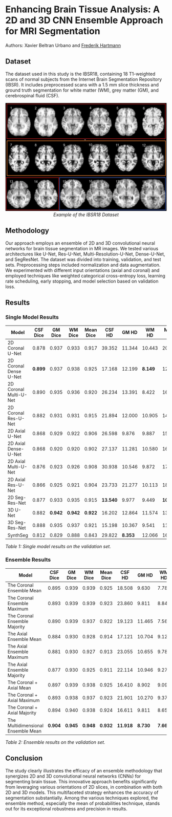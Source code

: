# Enhancing Brain Tissue Analysis: A 2D and 3D CNN Ensemble Approach for MRI Segmentation
Authors: Xavier Beltran Urbano and [Frederik Hartmann](https://github.com/Frederik-Hartmann)

## Dataset
The dataset used in this study is the IBSR18, containing 18 T1-weighted scans of normal subjects from the Internet Brain Segmentation Repository (IBSR). It includes preprocessed scans with a 1.5 mm slice thickness and ground truth segmentation for white matter (WM), grey matter (GM), and cerebrospinal fluid (CSF).
<p align="center">
  <img src="img/ISBR18_Dataset.png" alt="Fig 1. Example of the IBSR18 Dataset" width="800"/>
  <br>
  <em>Example of the IBSR18 Dataset</em>
</p>

## Methodology
Our approach employs an ensemble of 2D and 3D convolutional neural networks for brain tissue segmentation in MR images. We tested various architectures like U-Net, Res-U-Net, Multi-Resolution-U-Net, Dense-U-Net, and SegResNet. The dataset was divided into training, validation, and test sets. Preprocessing steps included normalization and data augmentation. We experimented with different input orientations (axial and coronal) and employed techniques like weighted categorical cross-entropy loss, learning rate scheduling, early stopping, and model selection based on validation loss.

## Results
### Single Model Results
| Model                     | CSF Dice | GM Dice | WM Dice | Mean Dice | CSF HD | GM HD  | WM HD  | Mean HD |
|---------------------------|----------|---------|---------|-----------|--------|-------|--------|---------|
| 2D Coronal U-Net          | 0.878    | 0.937   | 0.933   | 0.917     | 39.352 | 11.344 | 10.443 | 20.380  |
| 2D Coronal Dense U-Net    | **0.899**| 0.937   | 0.938   | 0.925     | 17.168 | 12.199 |  **8.149** | 12.502  |
| 2D Coronal Multi-U-Net    | 0.890    | 0.935   | 0.936   | 0.920     | 26.234 | 13.391 |  8.422 | 16.016  |
| 2D Coronal Res-U-Net      | 0.882    | 0.931   | 0.931   | 0.915     | 21.894 | 12.000 | 10.905 | 14.933  |
| 2D Axial U-Net            | 0.868    | 0.929   | 0.922   | 0.906     | 26.598 |  9.876 |  9.887 | 15.454  |
| 2D Axial Dense-U-Net      | 0.868    | 0.920   | 0.920   | 0.902     | 27.137 | 11.281 | 10.580 | 16.333  |
| 2D Axial Multi-U-Net      | 0.876    | 0.923   | 0.926   | 0.908     | 30.938 | 10.546 |  9.872 | 17.119  |
| 2D Axial Res-U-Net        | 0.866    | 0.925   | 0.921   | 0.904     | 23.733 | 21.277 | 10.113 | 18.375  |
| 2D Seg-Res-Net            | 0.877    | 0.933   | 0.935   | 0.915     | **13.540** |  9.977 |  9.449 | **10.989**  |
| 3D U-Net                  | 0.882    | **0.942**| **0.942**| **0.922**| 16.202 | 12.864 | 11.574 | 13.486  |
| 3D Seg-Res-Net            | 0.888    | 0.935   | 0.937   | 0.921     | 15.198 | 10.367 |  9.541 | 11.702  |
| SynthSeg                  | 0.812    | 0.829   | 0.888   | 0.843     | 29.822 |  **8.353** | 12.066 | 16.747  |
*Table 1: Single model results on the validation set.*

### Ensemble Results

| Model                               | CSF Dice | GM Dice | WM Dice | Mean Dice | CSF HD | GM HD  | WM HD  | Mean HD |
|-------------------------------------|----------|---------|---------|-----------|--------|-------|--------|---------|
| The Coronal Ensemble Mean           | 0.895    | 0.939   | 0.939   | 0.925     | 18.508 | 9.630  | 7.783  | 11.974  |
| The Coronal Ensemble Maximum        | 0.893    | 0.939   | 0.939   | 0.923     | 23.860 | 9.811  | 8.843  | 14.171  |
| The Coronal Ensemble Majority       | 0.890    | 0.939   | 0.937   | 0.922     | 19.123 | 11.465 | 7.564  | 12.717  |
| The Axial Ensemble Mean             | 0.884    | 0.930   | 0.928   | 0.914     | 17.121 | 10.704 | 9.127  | 12.317  |
| The Axial Ensemble Maximum          | 0.881    | 0.930   | 0.927   | 0.913     | 23.055 | 10.655 | 9.782  | 14.498  |
| The Axial Ensemble Majority         | 0.877    | 0.930   | 0.925   | 0.911     | 22.114 | 10.946 | 9.277  | 14.112  |
| The Coronal + Axial Mean            | 0.897    | 0.939   | 0.938   | 0.925     | 16.410 | 8.902  | 9.095  | 11.469  |
| The Coronal + Axial Maximum         | 0.893    | 0.938   | 0.937   | 0.923     | 21.901 | 10.270 | 9.370  | 13.847  |
| The Coronal + Axial Majority        | 0.894    | 0.940   | 0.938   | 0.924     | 16.611 | 9.811  | 8.653  | 11.692  |
| The Multidimensional Ensemble Mean  | **0.904**    | **0.945**   | **0.948**   | **0.932**     | **11.918** | **8.730**  | **7.660**  | **9.436**   |
*Table 2: Ensemble results on the validation set.*

## Conclusion
The study clearly illustrates the efficacy of an ensemble methodology that synergizes 2D and 3D convolutional neural networks (CNNs) for segmenting brain tissue. This innovative approach benefits significantly from leveraging various orientations of 2D slices, in combination with both 2D and 3D models. This multifaceted strategy enhances the accuracy of segmentation substantially. Among the various techniques explored, the ensemble method, especially the mean of probabilities technique, stands out for its exceptional robustness and precision in results.